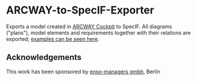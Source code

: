 # ARCWAY-to-SpecIF-Exporter
Exports a model created in [ARCWAY Cockpit](http://www.arcway.com/) to SpecIF. All diagrams ("plans"), model elements and requirements together with their relations are exported; [examples can be seen here](http://specif.de/#beispiele).

## Acknowledgements
This work has been sponsored by [enso-managers gmbh](http://enso-managers.de), Berlin
